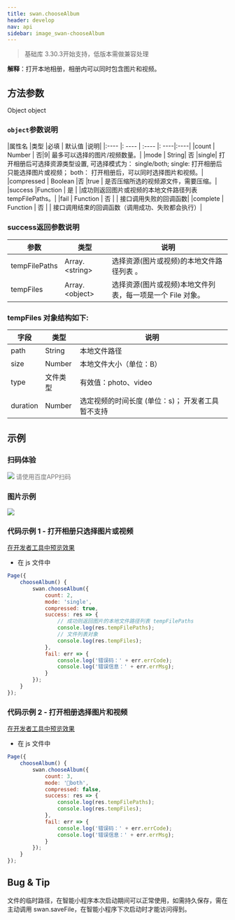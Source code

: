 ```yaml
---
title: swan.chooseAlbum
header: develop
nav: api
sidebar: image_swan-chooseAlbum
---
```




> 基础库 3.30.3开始支持，低版本需做兼容处理

**解释**：打开本地相册，相册内可以同时包含图片和视频。

 
## 方法参数 

Object object

### `object`参数说明  

|属性名 |类型  |必填 | 默认值 |说明|
|:---- |: ---- | :---- |: ----|:----|
|count  | Number | 否|9|  最多可以选择的图片/视频数量。|
|mode  | String| 否 |single| 打开相册后可选择资源类型设置, 可选择模式为： single/both; single: 打开相册后只能选择图片或视频； both： 打开相册后，可以同时选择图片和视频。|
|compressed | Boolean |否 |true |  是否压缩所选的视频源文件，需要压缩。|
|success |Function  |  是 | |成功则返回图片或视频的本地文件路径列表 tempFilePaths。|
|fail  |  Function |   否  | | 接口调用失败的回调函数|
|complete   | Function  |  否 | |  接口调用结束的回调函数（调用成功、失败都会执行）|


### success返回参数说明 

|参数  |类型|  说明 |
|---- | ---- | ---- |
|tempFilePaths  | Array.&lt;string&gt;  |选择资源(图片或视频)的本地文件路径列表 。|
|tempFiles  |Array.&lt;object&gt; |选择资源(图片或视频)本地文件列表，每一项是一个 File 对象。|

### tempFiles 对象结构如下: 

|字段 | 类型  |说明|
|---- | ---- | ---- |
|path  |  String  |本地文件路径|
|size   | Number | 本地文件大小（单位：B）|
|type|文件类型|有效值：photo、video|
|duration|Number|选定视频的时间长度 (单位：s)； 开发者工具暂不支持|

## 示例



### 扫码体验

<div class='scan-code-container'>
    <img src="https://b.bdstatic.com/miniapp/assets/images/doc_demo/pages_chooseAlbum.png" class="demo-qrcode-image" />
    <font color=#777 12px>请使用百度APP扫码</font>
</div>

### 图片示例 


<div class="m-doc-custom-examples">
    <div class="m-doc-custom-examples-correct">
        <img src="https://b.bdstatic.com/miniapp/images/chooseAlbum.gif">
    </div>
    <div class="m-doc-custom-examples-correct">
        <img src=" ">
    </div>
    <div class="m-doc-custom-examples-correct">
        <img src=" ">
    </div>     
</div>

### 代码示例 1 - 打开相册只选择图片或视频 

<a href="swanide://fragment/e0984aa8374449ead4cfb885dbf0ce331569502073433" title="在开发者工具中预览效果" target="_blank">在开发者工具中预览效果</a>

* 在 js 文件中

```js
Page({
    chooseAlbum() {
        swan.chooseAlbum({
            count: 2,
            mode: 'single',
            compressed: true,
            success: res => {
                // 成功则返回图片的本地文件路径列表 tempFilePaths
                console.log(res.tempFilePaths);
                // 文件列表对象
                console.log(res.tempFiles);
            },
            fail: err => {
                console.log('错误码：' + err.errCode);
                console.log('错误信息：' + err.errMsg);
            }
        });
    }
});
```

### 代码示例 2 - 打开相册选择图片和视频 

<a href="swanide://fragment/a71d4303d014dc1a93d480a830e11b131577675842297" title="在开发者工具中预览效果" target="_self">在开发者工具中预览效果</a>

* 在 js 文件中

```js
Page({
    chooseAlbum() {
        swan.chooseAlbum({
            count: 3,
            mode: 'both',
            compressed: false,
            success: res => {
                console.log(res.tempFilePaths);
                console.log(res.tempFiles);
            },
            fail: err => {
                console.log('错误码：' + err.errCode);
                console.log('错误信息：' + err.errMsg);
            }
        });
    }
});
```

## Bug & Tip 

文件的临时路径，在智能小程序本次启动期间可以正常使用，如需持久保存，需在主动调用 swan.saveFile，在智能小程序下次启动时才能访问得到。




